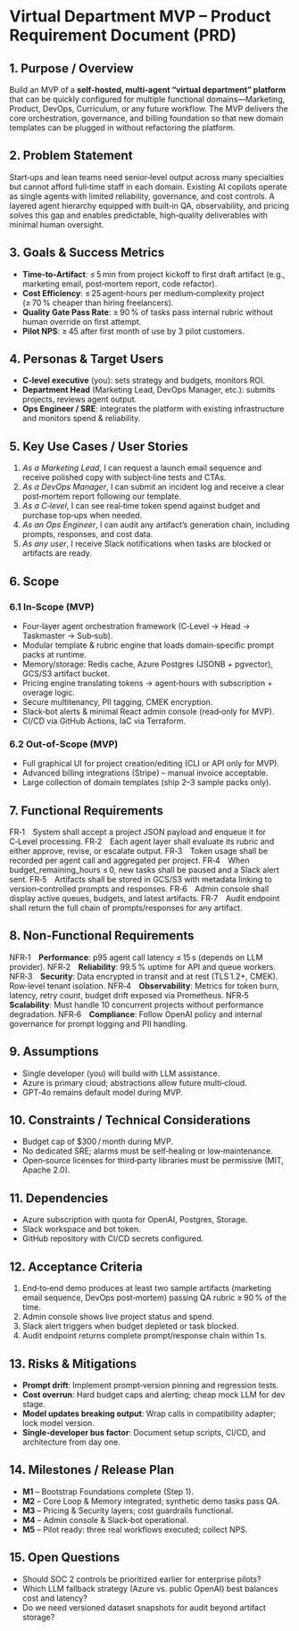 # Virtual Department MVP – Product Requirement Document (PRD)

## 1. Purpose / Overview

Build an MVP of a **self‑hosted, multi‑agent “virtual department” platform** that can be quickly configured for multiple functional domains—Marketing, Product, DevOps, Curriculum, or any future workflow. The MVP delivers the core orchestration, governance, and billing foundation so that new domain templates can be plugged in without refactoring the platform.

## 2. Problem Statement

Start‑ups and lean teams need senior‑level output across many specialties but cannot afford full‑time staff in each domain. Existing AI copilots operate as single agents with limited reliability, governance, and cost controls. A layered agent hierarchy equipped with built‑in QA, observability, and pricing solves this gap and enables predictable, high‑quality deliverables with minimal human oversight.

## 3. Goals & Success Metrics

* **Time‑to‑Artifact**: ≤ 5 min from project kickoff to first draft artifact (e.g., marketing email, post‑mortem report, code refactor).
* **Cost Efficiency**: ≤ 25 agent‑hours per medium‑complexity project (≥ 70 % cheaper than hiring freelancers).
* **Quality Gate Pass Rate**: ≥ 90 % of tasks pass internal rubric without human override on first attempt.
* **Pilot NPS**: ≥ 45 after first month of use by 3 pilot customers.

## 4. Personas & Target Users

* **C‑level executive** (you): sets strategy and budgets, monitors ROI.
* **Department Head** (Marketing Lead, DevOps Manager, etc.): submits projects, reviews agent output.
* **Ops Engineer / SRE**: integrates the platform with existing infrastructure and monitors spend & reliability.

## 5. Key Use Cases / User Stories

1. *As a Marketing Lead*, I can request a launch email sequence and receive polished copy with subject‑line tests and CTAs.
2. *As a DevOps Manager*, I can submit an incident log and receive a clear post‑mortem report following our template.
3. *As a C‑level*, I can see real‑time token spend against budget and purchase top‑ups when needed.
4. *As an Ops Engineer*, I can audit any artifact’s generation chain, including prompts, responses, and cost data.
5. *As any user*, I receive Slack notifications when tasks are blocked or artifacts are ready.

## 6. Scope

### 6.1 In‑Scope (MVP)

* Four‑layer agent orchestration framework (C‑Level → Head → Taskmaster → Sub‑sub).
* Modular template & rubric engine that loads domain‑specific prompt packs at runtime.
* Memory/storage: Redis cache, Azure Postgres (JSONB + pgvector), GCS/S3 artifact bucket.
* Pricing engine translating tokens → agent‑hours with subscription + overage logic.
* Secure multitenancy, PII tagging, CMEK encryption.
* Slack‑bot alerts & minimal React admin console (read‑only for MVP).
* CI/CD via GitHub Actions, IaC via Terraform.

### 6.2 Out‑of‑Scope (MVP)

* Full graphical UI for project creation/editing (CLI or API only for MVP).
* Advanced billing integrations (Stripe) – manual invoice acceptable.
* Large collection of domain templates (ship 2–3 sample packs only).

## 7. Functional Requirements

FR‑1 System shall accept a project JSON payload and enqueue it for C‑Level processing.
FR‑2 Each agent layer shall evaluate its rubric and either approve, revise, or escalate output.
FR‑3 Token usage shall be recorded per agent call and aggregated per project.
FR‑4 When budget\_remaining\_hours ≤ 0, new tasks shall be paused and a Slack alert sent.
FR‑5 Artifacts shall be stored in GCS/S3 with metadata linking to version‑controlled prompts and responses.
FR‑6 Admin console shall display active queues, budgets, and latest artifacts.
FR‑7 Audit endpoint shall return the full chain of prompts/responses for any artifact.

## 8. Non‑Functional Requirements

NFR‑1 **Performance**: p95 agent call latency ≤ 15 s (depends on LLM provider).
NFR‑2 **Reliability**: 99.5 % uptime for API and queue workers.
NFR‑3 **Security**: Data encrypted in transit and at rest (TLS 1.2+, CMEK). Row‑level tenant isolation.
NFR‑4 **Observability**: Metrics for token burn, latency, retry count, budget drift exposed via Prometheus.
NFR‑5 **Scalability**: Must handle 10 concurrent projects without performance degradation.
NFR‑6 **Compliance**: Follow OpenAI policy and internal governance for prompt logging and PII handling.

## 9. Assumptions

* Single developer (you) will build with LLM assistance.
* Azure is primary cloud; abstractions allow future multi‑cloud.
* GPT‑4o remains default model during MVP.

## 10. Constraints / Technical Considerations

* Budget cap of \$300 / month during MVP.
* No dedicated SRE; alarms must be self‑healing or low‑maintenance.
* Open‑source licenses for third‑party libraries must be permissive (MIT, Apache 2.0).

## 11. Dependencies

* Azure subscription with quota for OpenAI, Postgres, Storage.
* Slack workspace and bot token.
* GitHub repository with CI/CD secrets configured.

## 12. Acceptance Criteria

1. End‑to‑end demo produces at least two sample artifacts (marketing email sequence, DevOps post‑mortem) passing QA rubric ≥ 90 % of the time.
2. Admin console shows live project status and spend.
3. Slack alert triggers when budget depleted or task blocked.
4. Audit endpoint returns complete prompt/response chain within 1 s.

## 13. Risks & Mitigations

* **Prompt drift**: Implement prompt‑version pinning and regression tests.
* **Cost overrun**: Hard budget caps and alerting; cheap mock LLM for dev stage.
* **Model updates breaking output**: Wrap calls in compatibility adapter; lock model version.
* **Single‑developer bus factor**: Document setup scripts, CI/CD, and architecture from day one.

## 14. Milestones / Release Plan

* **M1** – Bootstrap Foundations complete (Step 1).
* **M2** – Core Loop & Memory integrated; synthetic demo tasks pass QA.
* **M3** – Pricing & Security layers; cost guardrails functional.
* **M4** – Admin console & Slack‑bot operational.
* **M5** – Pilot ready: three real workflows executed; collect NPS.

## 15. Open Questions

* Should SOC 2 controls be prioritized earlier for enterprise pilots?
* Which LLM fallback strategy (Azure vs. public OpenAI) best balances cost and latency?
* Do we need versioned dataset snapshots for audit beyond artifact storage?
